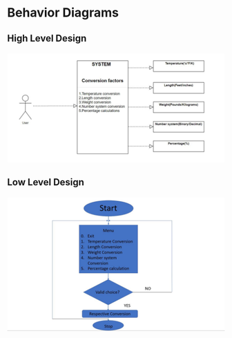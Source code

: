 # Behavior Diagrams
## High Level Design
### ![HighLevelStructuralDiagram](https://github.com/Ambikacl/Mini_project_ltts/blob/main/2_Architecture/behavior%20Diagrams/Behavioral%20block%20digram.JPG)


## Low Level Design
### ![LowLevelStructuralDiagram](https://github.com/Ambikacl/Mini_project_ltts/blob/main/2_Architecture/behavior%20Diagrams/Behavioral%20low%20level%20block%20digram.JPG)

